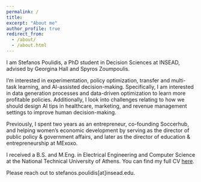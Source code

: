 ```yaml
---
permalink: /
title: 
excerpt: "About me"
author_profile: true
redirect_from: 
  - /about/
  - /about.html
---
```


I am Stefanos Poulidis, a PhD student in Decision Sciences at INSEAD, advised by Georgina Hall and Spyros Zoumpoulis.

I’m interested in experimentation, policy optimization, transfer and multi-task learning, and AI-assisted decision-making. Specifically, I am interested in data generation processes and data-driven optimization to learn more profitable policies. Additionally, I look into challenges relating to how we should design AI tips in healthcare, marketing, and revenue management settings to improve human decision-making.

Previously, I spent two years as an entrepreneur, co-founding Soccerhub, and helping women’s economic development by serving as the director of public policy & government affairs, and later as the director of education & entrepreneurship at MExoxo. 

I received a B.S. and M.Eng. in Electrical Engineering and Computer Science at the National Technical University of Athens. You can find my full CV [here](/files/Stefanos_Poulidis_CV.pdf).

Please reach out to stefanos.poulidis[at]insead.edu.

